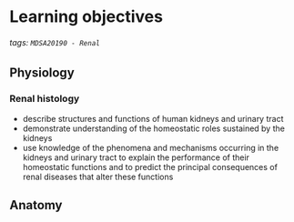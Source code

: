 # Learning objectives
###### tags: `MDSA20190 - Renal`

## Physiology
### Renal histology
- describe structures and functions of human kidneys and urinary tract
- demonstrate understanding of the homeostatic roles sustained by the kidneys
- use knowledge of the phenomena and mechanisms occurring in the kidneys and urinary tract to explain the performance of their homeostatic functions and to predict the principal consequences of renal diseases that alter these functions

## Anatomy


